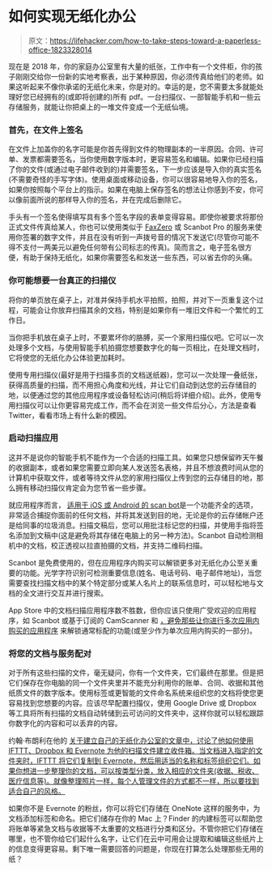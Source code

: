 # 如何实现无纸化办公

> 原文：<https://lifehacker.com/how-to-take-steps-toward-a-paperless-office-1823328014>

现在是 2018 年，你的家庭办公室里有大量的纸张，工作中有一个文件柜，你的孩子刚刚交给你一份新的实地考察表，出于某种原因，你必须传真给他们的老师。如果这听起来不像你承诺的无纸化未来，你是对的。幸运的是，您不需要太多就能处理好您已经拥有的(或即将创建的)所有 pdf。一台扫描仪、一部智能手机和一些云存储服务，就能让你把桌上的一堆文件变成一个无纸仙境。



### **首先，在文件上签名**

在文件上加盖你的名字可能是你首先得到文件的物理副本的一半原因。合同、许可单、发票都需要签名，当你使用数字版本时，更容易签名和编辑。如果你已经扫描了你的文件(或通过电子邮件收到的)并需要签名，下一步应该是导入你的真实签名(不需要奇怪的手写字体)。使用桌面或移动设备，你可以很容易地导入你的签名，如果你按照每个平台上的指示。如果在电脑上保存签名的想法让你感到不安，你可以像前面所说的那样导入你的签名，并在完成后删除它。

手头有一个签名使得填写具有多个签名字段的表单变得容易。即使你被要求将那份正式文件传真给某人，你也可以使用类似于 [FaxZero](https://faxzero.com/) 或 Scanbot Pro 的服务来使用你签署的数字文件，并且在没有听到一声拨号音的情况下发送它(尽管你可能不得不支付一两美元以避免任何带有公司标志的传真)。简而言之，电子签名很方便，有助于保持无纸化，如果你需要签名和发送一些东西，可以省去你的头痛。

### **你可能想要一台真正的扫描仪**

将你的单页放在桌子上，对准并保持手机水平拍照，拍照，并对下一页重复这个过程，可能会让你放弃扫描其余的文档，特别是如果你有一堆旧文件和一个繁忙的工作日。

当你把手机放在桌子上时，不要累坏你的胳膊，买一个家用扫描仪吧。它可以一次处理多个文档，与使用智能手机拍摄您想要数字化的每一页相比，在处理文档时，它将使您的无纸化办公体验更加耗时。

使用专用扫描仪(最好是用于扫描多页的文档送纸器)，您可以一次处理一叠纸张，获得高质量的扫描，而不用担心角度和光线，并让它们自动到达您的云存储目的地，以便通过您的其他应用程序或设备轻松访问(稍后将详细介绍)。此外，使用专用扫描仪可以让你更容易完成工作，而不会在浏览一些文件后分心，方法是查看 Twitter，看看市场上有什么新的模因。

### **启动扫描应用**

这并不是说你的智能手机不能作为一个合适的扫描工具。如果您只想保留昨天午餐的收据副本，或者如果您需要立即向某人发送签名表格，并且不想浪费时间从您的计算机中获取文件，或者等待文件从您的家用扫描仪上传到您的云存储目的地，那么拥有移动扫描仪肯定会为您节省一些步骤。

就应用程序而言， [适用于 iOS 或 Android 的 scan bot](https://scanbot.io/en/index.html)是一个功能齐全的选项，非常适合捕捉你面前的任何文档，并将其发送到目的地，无论是你的云存储帐户还是给同事的垃圾消息。扫描文稿后，您可以用批注标记您的扫描，并使用手指将签名添加到文稿中(这是避免将其存储在电脑上的另一种方法)。Scanbot 自动检测相机中的文档，校正透视以拉直拍摄的文档，并支持二维码扫描。

Scanbot 是免费使用的，但在应用程序内购买可以解锁更多对无纸化办公至关重要的功能。光学字符识别可检测重要信息(姓名、电话号码、电子邮件地址)，当您需要查找扫描文档中的某个特定部分或某人名片上的联系信息时，可以轻松地与文档的全文进行交互并进行搜索。

App Store 中的文档扫描应用程序数不胜数，但你应该只使用广受欢迎的应用程序，如 Scanbot 或基于订阅的 CamScanner 和 [，避免那些让你进行多次应用内购买的应用程序](https://lifehacker.com/free-document-scanning-apps-are-sleazy-and-gross-dont-1782291649) 来解锁通常标配的功能(或至少作为单次应用内购买的一部分)。

### **将您的文档与服务配对**

对于所有这些扫描的文件，毫无疑问，你有一个文件夹，它们最终在那里。但是把它们保存在你电脑的同一个文件夹里并不能充分利用你的账单、合同、收据和其他纸质文件的数字版本。使用标签或更智能的文件命名系统来组织您的文档将使您更容易找到您想要的内容。应该尽早配置扫描仪，使用 Google Drive 或 Dropbox 等工具将所有扫描的文档自动转储到云可访问的文件夹中，这样你就可以轻松跟踪你数字化的内容和可以丢弃的内容。

约翰·布朗利在他的 [关于建立自己的无纸化办公室的文章中，讨论了他如何使用 IFTTT、Dropbox 和 Evernote 为他的扫描文件建立收件箱。当文档进入指定的文件夹时，IFTTT 将它们复制到 Evernote，然后用适当的名称和标签组织它们。如果你想进一步整理你的文档，可以按类型分类，放入相应的文件夹(收据、税收、医疗信息等)。就像整理照片一样，每个人管理文件的方式都不一样，所以要找到适合自己的风格。](https://www.cultofmac.com/317150/how-to-set-up-a-paperless-office-using-your-mac-or-iphone/)

如果你不是 Evernote 的粉丝，你可以将它们存储在 OneNote 这样的服务中，为文档添加标签和命名。把它们储存在你的 Mac 上？Finder 的内建标签可以帮助您将账单等紧急文档与收据等不太重要的文档进行分类和区分。不管你把它们存储在哪里，也不管你给它们起什么名字，让它们在云中可用会让提取和编辑这些纸片上的信息变得更容易。剩下唯一需要回答的问题是，你现在打算怎么处理那些无用的纸？